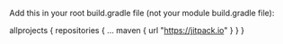 
Add this in your root build.gradle file (not your module build.gradle file):

allprojects {
	repositories {
		...
		maven { url "https://jitpack.io" }
	}
}
